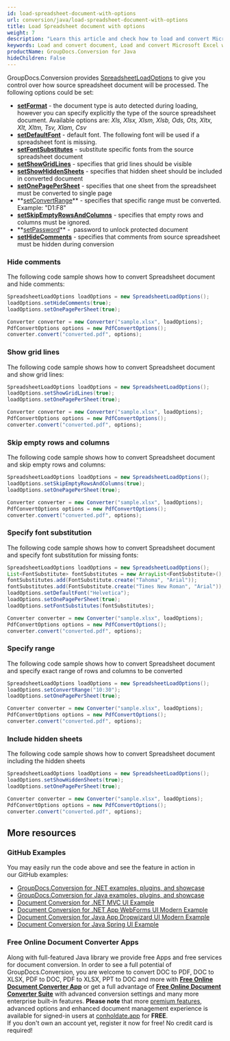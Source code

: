 ```yaml
---
id: load-spreadsheet-document-with-options
url: conversion/java/load-spreadsheet-document-with-options
title: Load Spreadsheet document with options
weight: 7
description: "Learn this article and check how to load and convert Microsoft Excel and Open Document spreadsheets with advanced options using GroupDocs.Conversion for Java API."
keywords: Load and convert document, Load and convert Microsoft Excel workbook, Load and convert XLSX document, Load and convert XLS spreadsheet
productName: GroupDocs.Conversion for Java
hideChildren: False
---
```

GroupDocs.Conversion provides [SpreadsheetLoadOptions](https://apireference.groupdocs.com/java/conversion/com.groupdocs.conversion.options.load/SpreadsheetLoadOptions) to give you control over how source spreadsheet document will be processed. The following options could be set:

*   **[setFormat](https://apireference.groupdocs.com/java/conversion/com.groupdocs.conversion.options.load/SpreadsheetLoadOptions#setFormat(com.groupdocs.conversion.filetypes.SpreadsheetFileType))** -  the document type is auto detected during loading, however you can specify explicitly the type of the source spreadsheet document. Available options are: *Xls, Xlsx, Xlsm, Xlsb, Ods, Ots, Xltx, Xlt, Xltm, Tsv, Xlam, Csv*
*   **[setDefaultFont](https://apireference.groupdocs.com/java/conversion/com.groupdocs.conversion.options.load/SpreadsheetLoadOptions#setDefaultFont(java.lang.String))** -  default font. The following font will be used if a spreadsheet font is missing.      
*   **[setFontSubstitutes](https://apireference.groupdocs.com/java/conversion/com.groupdocs.conversion.options.load/SpreadsheetLoadOptions#setFontSubstitutes(java.util.List))** -  substitute specific fonts from the source spreadsheet document
*   **[setShowGridLines](https://apireference.groupdocs.com/java/conversion/com.groupdocs.conversion.options.load/SpreadsheetLoadOptions#setShowGridLines(boolean))** - specifies that grid lines should be visible      
*   **[setShowHiddenSheets](https://apireference.groupdocs.com/java/conversion/com.groupdocs.conversion.options.load/SpreadsheetLoadOptions#setShowHiddenSheets(boolean))** - specifies that hidden sheet should be included in converted document      
*   **[setOnePagePerSheet](https://apireference.groupdocs.com/java/conversion/com.groupdocs.conversion.options.load/SpreadsheetLoadOptions#setOnePagePerSheet(boolean))** - specifies that one sheet from the spreadsheet must be converted to single page     
*   **[setConvertRange](https://apireference.groupdocs.com/java/conversion/com.groupdocs.conversion.options.load/SpreadsheetLoadOptions#setConvertRange(java.lang.String))** - specifies that specific range must be converted. Example: "D1:F8"
*   **[setSkipEmptyRowsAndColumns](https://apireference.groupdocs.com/java/conversion/com.groupdocs.conversion.options.load/SpreadsheetLoadOptions#setSkipEmptyRowsAndColumns(boolean))** - specifies that empty rows and columns must be ignored.
*   **[setPassword](https://apireference.groupdocs.com/java/conversion/com.groupdocs.conversion.options.load/SpreadsheetLoadOptions#setPassword(java.lang.String))** -  password to unlock protected document
*   **[setHideComments](https://apireference.groupdocs.com/java/conversion/com.groupdocs.conversion.options.load/SpreadsheetLoadOptions#setHideComments(boolean))** - specifies that comments from source spreadsheet must be hidden during conversion

### Hide comments

The following code sample shows how to convert Spreadsheet document and hide comments:

```java
SpreadsheetLoadOptions loadOptions = new SpreadsheetLoadOptions();
loadOptions.setHideComments(true);
loadOptions.setOnePagePerSheet(true);

Converter converter = new Converter("sample.xlsx", loadOptions);
PdfConvertOptions options = new PdfConvertOptions();
converter.convert("converted.pdf", options);
```

### Show grid lines

The following code sample shows how to convert Spreadsheet document and show grid lines:

```java
SpreadsheetLoadOptions loadOptions = new SpreadsheetLoadOptions();
loadOptions.setShowGridLines(true);
loadOptions.setOnePagePerSheet(true);

Converter converter = new Converter("sample.xlsx", loadOptions);
PdfConvertOptions options = new PdfConvertOptions();
converter.convert("converted.pdf", options);
```

### Skip empty rows and columns

The following code sample shows how to convert Spreadsheet document and skip empty rows and columns:

```java
SpreadsheetLoadOptions loadOptions = new SpreadsheetLoadOptions();
loadOptions.setSkipEmptyRowsAndColumns(true);
loadOptions.setOnePagePerSheet(true);

Converter converter = new Converter("sample.xlsx", loadOptions);
PdfConvertOptions options = new PdfConvertOptions();
converter.convert("converted.pdf", options);
```

### Specify font substitution

The following code sample shows how to convert Spreadsheet document and specify font substitution for missing fonts:

```java
SpreadsheetLoadOptions loadOptions = new SpreadsheetLoadOptions();
List<FontSubstitute> fontSubstitutes = new ArrayList<FontSubstitute>();
fontSubstitutes.add(FontSubstitute.create("Tahoma", "Arial"));
fontSubstitutes.add(FontSubstitute.create("Times New Roman", "Arial"));
loadOptions.setDefaultFont("Helvetica");
loadOptions.setOnePagePerSheet(true);
loadOptions.setFontSubstitutes(fontSubstitutes);

Converter converter = new Converter("sample.xlsx", loadOptions);
PdfConvertOptions options = new PdfConvertOptions();
converter.convert("converted.pdf", options);
```

### Specify range

The following code sample shows how to convert Spreadsheet document and specify exact range of rows and columns to be converted

```java
SpreadsheetLoadOptions loadOptions = new SpreadsheetLoadOptions();
loadOptions.setConvertRange("10:30");
loadOptions.setOnePagePerSheet(true);

Converter converter = new Converter("sample.xlsx", loadOptions);
PdfConvertOptions options = new PdfConvertOptions();
converter.convert("converted.pdf", options);
```

### Include hidden sheets

The following code sample shows how to convert Spreadsheet document including the hidden sheets

```java
SpreadsheetLoadOptions loadOptions = new SpreadsheetLoadOptions();
loadOptions.setShowHiddenSheets(true);
loadOptions.setOnePagePerSheet(true);

Converter converter = new Converter("sample.xlsx", loadOptions);
PdfConvertOptions options = new PdfConvertOptions();
converter.convert("converted.pdf", options);
```

## More resources

### GitHub Examples
You may easily run the code above and see the feature in action in our GitHub examples:
*   [GroupDocs.Conversion for .NET examples, plugins, and showcase](https://github.com/groupdocs-conversion/GroupDocs.Conversion-for-.NET)    
*   [GroupDocs.Conversion for Java examples, plugins, and showcase](https://github.com/groupdocs-conversion/GroupDocs.Conversion-for-Java)    
*   [Document Conversion for .NET MVC UI Example](https://github.com/groupdocs-conversion/GroupDocs.Conversion-for-.NET-MVC)     
*   [Document Conversion for .NET App WebForms UI Modern Example](https://github.com/groupdocs-conversion/GroupDocs.Conversion-for-.NET-WebForms)    
*   [Document Conversion for Java App Dropwizard UI Modern Example](https://github.com/groupdocs-conversion/GroupDocs.Conversion-for-Java-Dropwizard)    
*   [Document Conversion for Java Spring UI Example](https://github.com/groupdocs-conversion/GroupDocs.Conversion-for-Java-Spring)   

### Free Online Document Converter Apps
Along with full-featured Java library we provide free Apps and free services for document conversion.
In order to see a full potential of GroupDocs.Conversion, you are welcome to convert DOC to PDF, DOC to XLSX, PDF to DOC, PDF to XLSX, PPT to DOC and more with **[Free Online Document Converter App](https://products.groupdocs.app/conversion)** or get a full advantage of **[Free Online Document Converter Suite](https://conholdate.app/features/document-converter-online)** with advanced conversion settings and many more enterprise built-in features.
**Please note** that more [premium features](https://conholdate.app/features), advanced options and enhanced document management experience is available for signed-in users at [conholdate.app](https://conholdate.app/) for **FREE**.  
If you don't own an account yet, register it now for free! No credit card is required!